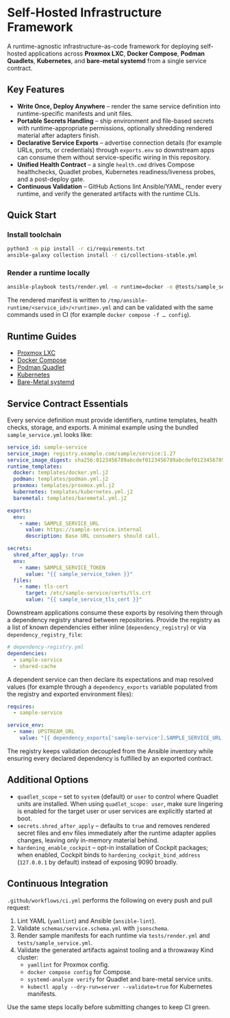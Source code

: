 # Self-Hosted Infrastructure Framework

A runtime-agnostic infrastructure-as-code framework for deploying self-hosted applications across **Proxmox LXC**, **Docker Compose**, **Podman Quadlets**, **Kubernetes**, and **bare-metal systemd** from a single service contract.

## Key Features

- **Write Once, Deploy Anywhere** – render the same service definition into runtime-specific manifests and unit files.
- **Portable Secrets Handling** – ship environment and file-based secrets with runtime-appropriate permissions, optionally shredding rendered material after adapters finish.
- **Declarative Service Exports** – advertise connection details (for example URLs, ports, or credentials) through `exports.env` so downstream apps can consume them without service-specific wiring in this repository.
- **Unified Health Contract** – a single `health.cmd` drives Compose healthchecks, Quadlet probes, Kubernetes readiness/liveness probes, and a post-deploy gate.
- **Continuous Validation** – GitHub Actions lint Ansible/YAML, render every runtime, and verify the generated artifacts with the runtime CLIs.

## Quick Start

### Install toolchain

```bash
python3 -m pip install -r ci/requirements.txt
ansible-galaxy collection install -r ci/collections-stable.yml
```

### Render a runtime locally

```bash
ansible-playbook tests/render.yml -e runtime=docker -e @tests/sample_service.yml
```

The rendered manifest is written to `/tmp/ansible-runtime/<service_id>/<runtime>.yml` and can be validated with the same commands used in CI (for example `docker compose -f … config`).

## Runtime Guides

- [Proxmox LXC](proxmox.md)
- [Docker Compose](docker.md)
- [Podman Quadlet](podman.md)
- [Kubernetes](kubernetes.md)
- [Bare-Metal systemd](baremetal.md)

## Service Contract Essentials

Every service definition must provide identifiers, runtime templates, health checks, storage, and exports. A minimal example using the bundled `sample_service.yml` looks like:

```yaml
service_id: sample-service
service_image: registry.example.com/sample/service:1.27
service_image_digest: sha256:0123456789abcdef0123456789abcdef0123456789abcdef0123456789abcdef
runtime_templates:
  docker: templates/docker.yml.j2
  podman: templates/podman.yml.j2
  proxmox: templates/proxmox.yml.j2
  kubernetes: templates/kubernetes.yml.j2
  baremetal: templates/baremetal.yml.j2

exports:
  env:
    - name: SAMPLE_SERVICE_URL
      value: https://sample-service.internal
      description: Base URL consumers should call.

secrets:
  shred_after_apply: true
  env:
    - name: SAMPLE_SERVICE_TOKEN
      value: "{{ sample_service_token }}"
  files:
    - name: tls-cert
      target: /etc/sample-service/certs/tls.crt
      value: "{{ sample_service_tls_cert }}"
```

Downstream applications consume these exports by resolving them through a dependency registry shared between repositories. Provide the registry as a list of known dependencies either inline (`dependency_registry`) or via `dependency_registry_file`:

```yaml
# dependency-registry.yml
dependencies:
  - sample-service
  - shared-cache
```

A dependent service can then declare its expectations and map resolved values (for example through a `dependency_exports` variable populated from the registry and exported environment files):

```yaml
requires:
  - sample-service

service_env:
  - name: UPSTREAM_URL
    value: "{{ dependency_exports['sample-service'].SAMPLE_SERVICE_URL }}"
```

The registry keeps validation decoupled from the Ansible inventory while ensuring every declared dependency is fulfilled by an exported contract.

## Additional Options

- `quadlet_scope` – set to `system` (default) or `user` to control where Quadlet units are installed. When using `quadlet_scope: user`, make sure lingering is enabled for the target user or user services are explicitly started at boot.
- `secrets.shred_after_apply` – defaults to `true` and removes rendered secret files and env files immediately after the runtime adapter applies changes, leaving only in-memory material behind.
- `hardening_enable_cockpit` – opt-in installation of Cockpit packages; when enabled, Cockpit binds to `hardening_cockpit_bind_address` (`127.0.0.1` by default) instead of exposing 9090 broadly.

## Continuous Integration

`.github/workflows/ci.yml` performs the following on every push and pull request:

1. Lint YAML (`yamllint`) and Ansible (`ansible-lint`).
2. Validate `schemas/service.schema.yml` with `jsonschema`.
3. Render sample manifests for each runtime via `tests/render.yml` and `tests/sample_service.yml`.
4. Validate the generated artifacts against tooling and a throwaway Kind cluster:
   - `yamllint` for Proxmox config.
   - `docker compose config` for Compose.
   - `systemd-analyze verify` for Quadlet and bare-metal service units.
   - `kubectl apply --dry-run=server --validate=true` for Kubernetes manifests.

Use the same steps locally before submitting changes to keep CI green.
